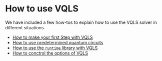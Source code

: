# How to use VQLS

We have included a few how-tos to explain how to use the VQLS solver in different situations. 

* [How to make your first Step with VQLS](docs/how_tos/01_how_to_solve_linear_system.ipynb)
* [How to use predetermined quantum circuits](docs/how_tos/02_how_to_use_circuits.ipynb)
* [How to use the `runtime` library with VQLS](docs/how_tos/03_how_to_use_runtime.ipynb)
* [How to conctrol the options of VQLS](docs/how_tos/04_how_to_control_options.ipynb)